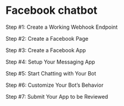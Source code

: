 # Facebook chatbot

Step #1: Create a Working Webhook Endpoint 

Step #2: Create a Facebook Page 

Step #3: Create a Facebook App 

Step #4: Setup Your Messaging App 

Step #5: Start Chatting with Your Bot 

Step #6: Customize Your Bot’s Behavior 

Step #7: Submit Your App to be Reviewed

